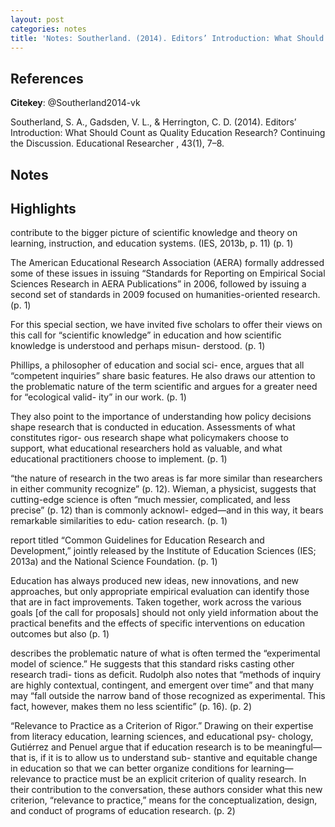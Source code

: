 ```yaml
---
layout: post
categories: notes
title: 'Notes: Southerland. (2014). Editors’ Introduction: What Should Count as Quality Education Research?'
---
```


## References

**Citekey**: @Southerland2014-vk

Southerland, S. A., Gadsden, V. L., & Herrington, C. D. (2014). Editors’ Introduction: What Should Count as Quality Education Research? Continuing the Discussion. Educational Researcher , 43(1), 7–8.

## Notes

## Highlights

contribute to the bigger picture of scientific knowledge and theory on learning, instruction, and education systems. (IES, 2013b, p. 11) (p. 1)

The American Educational Research Association (AERA) formally addressed some of these issues in issuing “Standards for Reporting on Empirical Social Sciences Research in AERA Publications” in 2006, followed by issuing a second set of standards in 2009 focused on humanities-oriented research. (p. 1)

For this special section, we have invited five scholars to offer their views on this call for “scientific knowledge” in education and how scientific knowledge is understood and perhaps misun- derstood. (p. 1)

Phillips, a philosopher of education and social sci- ence, argues that all “competent inquiries” share basic features. He also draws our attention to the problematic nature of the term scientific and argues for a greater need for “ecological valid- ity” in our work. (p. 1)

They also point to the importance of understanding how policy decisions shape research that is conducted in education. Assessments of what constitutes rigor- ous research shape what policymakers choose to support, what educational researchers hold as valuable, and what educational practitioners choose to implement. (p. 1)

“the nature of research in the two areas is far more similar than researchers in either community recognize” (p. 12). Wieman, a physicist, suggests that cutting-edge science is often “much messier, complicated, and less precise” (p. 12) than is commonly acknowl- edged—and in this way, it bears remarkable similarities to edu- cation research. (p. 1)

report titled “Common Guidelines for Education Research and Development,” jointly released by the Institute of Education Sciences (IES; 2013a) and the National Science Foundation. (p. 1)

Education has always produced new ideas, new innovations, and new approaches, but only appropriate empirical evaluation can identify those that are in fact improvements. Taken together, work across the various goals [of the call for proposals] should not only yield information about the practical benefits and the effects of specific interventions on education outcomes but also (p. 1)

describes the problematic nature of what is often termed the “experimental model of science.” He suggests that this standard risks casting other research tradi- tions as deficit. Rudolph also notes that “methods of inquiry are highly contextual, contingent, and emergent over time” and that many may “fall outside the narrow band of those recognized as experimental. This fact, however, makes them no less scientific” (p. 16). (p. 2)

“Relevance to Practice as a Criterion of Rigor.” Drawing on their expertise from literacy education, learning sciences, and educational psy- chology, Gutiérrez and Penuel argue that if education research is to be meaningful—that is, if it is to allow us to understand sub- stantive and equitable change in education so that we can better organize conditions for learning—relevance to practice must be an explicit criterion of quality research. In their contribution to the conversation, these authors consider what this new criterion, “relevance to practice,” means for the conceptualization, design, and conduct of programs of education research. (p. 2)
